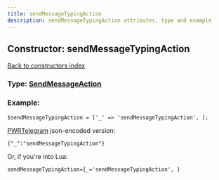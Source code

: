 ```yaml
---
title: sendMessageTypingAction
description: sendMessageTypingAction attributes, type and example
---
```

## Constructor: sendMessageTypingAction  
[Back to constructors index](index.md)






### Type: [SendMessageAction](../types/SendMessageAction.md)


### Example:

```
$sendMessageTypingAction = ['_' => 'sendMessageTypingAction', ];
```  

[PWRTelegram](https://pwrtelegram.xyz) json-encoded version:

```
{"_":"sendMessageTypingAction"}
```


Or, if you're into Lua:  


```
sendMessageTypingAction={_='sendMessageTypingAction', }

```


